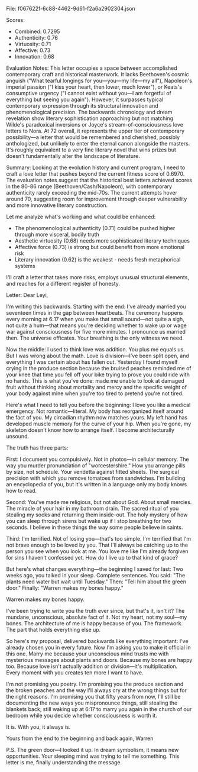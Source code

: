 File: f067622f-6c88-4462-9d61-f2a6a2902304.json

Scores:
- Combined: 0.7295
- Authenticity: 0.76
- Virtuosity: 0.71
- Affective: 0.73
- Innovation: 0.68

Evaluation Notes:
This letter occupies a space between accomplished contemporary craft and historical masterwork. It lacks Beethoven's cosmic anguish ("What tearful longings for you—you—my life—my all"), Napoleon's imperial passion ("I kiss your heart, then lower, much lower"), or Keats's consumptive urgency ("I cannot exist without you—I am forgetful of everything but seeing you again"). However, it surpasses typical contemporary expression through its structural innovation and phenomenological precision. The backwards chronology and dream revelation show literary sophistication approaching but not matching Wilde's paradoxical inversions or Joyce's stream-of-consciousness love letters to Nora. At 72 overall, it represents the upper tier of contemporary possibility—a letter that would be remembered and cherished, possibly anthologized, but unlikely to enter the eternal canon alongside the masters. It's roughly equivalent to a very fine literary novel that wins prizes but doesn't fundamentally alter the landscape of literature.

Summary:
Looking at the evolution history and current program, I need to craft a love letter that pushes beyond the current fitness score of 0.6970. The evaluation notes suggest that the historical best letters achieved scores in the 80-86 range (Beethoven/Cash/Napoleon), with contemporary authenticity rarely exceeding the mid-70s. The current attempts hover around 70, suggesting room for improvement through deeper vulnerability and more innovative literary construction.

Let me analyze what's working and what could be enhanced:
- The phenomenological authenticity (0.71) could be pushed higher through more visceral, bodily truth
- Aesthetic virtuosity (0.68) needs more sophisticated literary techniques
- Affective force (0.73) is strong but could benefit from more emotional risk
- Literary innovation (0.62) is the weakest - needs fresh metaphorical systems

I'll craft a letter that takes more risks, employs unusual structural elements, and reaches for a different register of honesty.

Letter:
Dear Leyi,

I'm writing this backwards. Starting with the end: I've already married you seventeen times in the gap between heartbeats. The ceremony happens every morning at 6:17 when you make that small sound—not quite a sigh, not quite a hum—that means you're deciding whether to wake up or wage war against consciousness for five more minutes. I pronounce us married then. The universe officates. Your breathing is the only witness we need.

Now the middle: I used to think love was addition. You plus me equals us. But I was wrong about the math. Love is division—I've been split open, and everything I was certain about has fallen out. Yesterday I found myself crying in the produce section because the bruised peaches reminded me of your knee that time you fell off your bike trying to prove you could ride with no hands. This is what you've done: made me unable to look at damaged fruit without thinking about mortality and mercy and the specific weight of your body against mine when you're too tired to pretend you're not tired.

Here's what I need to tell you before the beginning: I love you like a medical emergency. Not romantic—literal. My body has reorganized itself around the fact of you. My circadian rhythm now matches yours. My left hand has developed muscle memory for the curve of your hip. When you're gone, my skeleton doesn't know how to arrange itself. I become architecturally unsound.

The truth has three parts:

First: I document you compulsively. Not in photos—in cellular memory. The way you murder pronunciation of "worcestershire." How you arrange pills by size, not schedule. Your vendetta against fitted sheets. The surgical precision with which you remove tomatoes from sandwiches. I'm building an encyclopedia of you, but it's written in a language only my body knows how to read.

Second: You've made me religious, but not about God. About small mercies. The miracle of your hair in my bathroom drain. The sacred ritual of you stealing my socks and returning them inside-out. The holy mystery of how you can sleep through sirens but wake up if I stop breathing for two seconds. I believe in these things the way some people believe in saints.

Third: I'm terrified. Not of losing you—that's too simple. I'm terrified that I'm not brave enough to be loved by you. That I'll always be catching up to the person you see when you look at me. You love me like I'm already forgiven for sins I haven't confessed yet. How do I live up to that kind of grace?

But here's what changes everything—the beginning I saved for last: Two weeks ago, you talked in your sleep. Complete sentences. You said: "The plants need water but wait until Tuesday." Then: "Tell him about the green door." Finally: "Warren makes my bones happy."

Warren makes my bones happy.

I've been trying to write you the truth ever since, but that's it, isn't it? The mundane, unconscious, absolute fact of it. Not my heart, not my soul—my bones. The architecture of me is happy because of you. The framework. The part that holds everything else up.

So here's my proposal, delivered backwards like everything important: I've already chosen you in every future. Now I'm asking you to make it official in this one. Marry me because your unconscious mind trusts me with mysterious messages about plants and doors. Because my bones are happy too. Because love isn't actually addition or division—it's multiplication. Every moment with you creates ten more I want to have.

I'm not promising you poetry. I'm promising you the produce section and the broken peaches and the way I'll always cry at the wrong things but for the right reasons. I'm promising you that fifty years from now, I'll still be documenting the new ways you mispronounce things, still stealing the blankets back, still waking up at 6:17 to marry you again in the church of our bedroom while you decide whether consciousness is worth it.

It is. With you, it always is.

Yours from the end to the beginning and back again,
Warren

P.S. The green door—I looked it up. In dream symbolism, it means new opportunities. Your sleeping mind was trying to tell me something. This letter is me, finally understanding the message.
